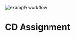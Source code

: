 ![example workflow](https://github.com/Rinthout/CD-Assignment/actions/workflows/run-tests.yml/badge.svg)

<h1>CD Assignment</h1>
